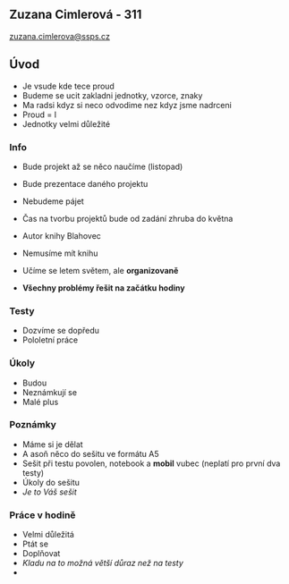 ## Zuzana Cimlerová - 311

zuzana.cimlerova@ssps.cz

## Úvod
- Je vsude kde tece proud
- Budeme se ucit zakladni jednotky, vzorce, znaky
- Ma radsi kdyz si neco odvodime nez kdyz jsme nadrceni
- Proud = I
- Jednotky velmi důležité
### Info
- Bude projekt až se něco naučíme (listopad)
- Bude prezentace daného projektu
- Nebudeme pájet
- Čas na tvorbu projektů bude od zadání zhruba do května

- Autor knihy Blahovec
- Nemusíme mít knihu
- Učíme se letem světem, ale __organizovaně__

- __Všechny problémy řešit na začátku hodiny__

### Testy
- Dozvíme se dopředu
- Pololetní práce

### Úkoly
- Budou
- Neznámkují se 
- Malé plus

### Poznámky
- Máme si je dělat
- A asoň něco do sešitu ve formátu A5
- Sešit při testu povolen, notebook a __mobil__ vubec (neplatí pro první dva testy)
- Úkoly do sešitu
- *Je to Váš sešit*

### Práce v hodině
- Velmi důležitá
- Ptát se
- Doplňovat
- *Kladu na to možná větší důraz než na testy*
- 